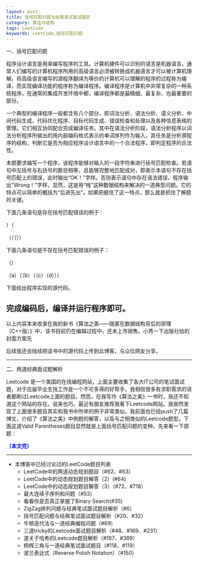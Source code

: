 ```yaml
---
layout: post
title: 括号匹配问题与经典笔试面试题目
category: 算法与结构
tags: LeetCode
keywords: LeetCode,括号匹配问题
---
```


一、括号匹配问题



程序设计语言是用来编写程序的工具。计算机硬件可以识别的语言是机器语言，通常人们编写的计算机程序所用的高级语言必须被转换成机器语言才可以被计算机理解。将高级语言编写的源程序翻译为等价的计算机可以理解的程序的过程称为编译，而实现编译功能的程序称为编译程序。编译程序是计算机中非常复杂的一种系统程序。在通常的集成开发环境中都，编译程序都是最精细、最复杂、也最重要的部分。



一个典型的编译程序一般都含有八个部分，即词法分析、语法分析、语义分析、中间代码生成、代码优化程序、目标代码生成、错误检查和处理以及各种信息表格的管理。它们相互协同配合完成编译任务。其中在语法分析阶段，语法分析程序以词法分析程序所输出的用内部编码格式表示的单词序列作为输入，其任务是分析源程序的结构，判断它是否为相应程序设计语言中的一个合法程序，即判定程序的合法性。



本题要求编写一个程序，该程序能够对输入的一段字符串进行括号匹配检查。若语句中左括号与右括号的数目相等，且能够完整地匹配成对，即表示本语句不存在括号匹配上的错误，此时输出“OK！”字样。否则表示语句中存在语法错误，程序输出“Wrong！”字样。显然，这是用“栈”这种数据结构来解决的一道典型问题。它的特点可以简单的概括为“后进先出”。如果把握住了这一特点，那么就是抓住了解题的关键。



下面几条语句是存在括号匹配错误的例子：

）（

（（（））

下面几条语句是不存在括号匹配错误的例子：

（）

（a）（（b）（（c）（d）））

下面给出程序实现的源代码。



完成编码后，编译并运行程序即可。
---------------------------------

以上内容本来收录在我的新书《算法之美——隐匿在数据结构背后的原理（C++版）》中，该书目前仍在编辑过程中，还未上市销售。小秀一下出版社给的封面方案先




后续我还会陆续把该书中的源代码上传到此博客，与众位网友分享。

---------------------------------

二、两道经典面试题解析

Leetcode 是一个美国的在线编程网站，上面主要收集了各大IT公司的笔试面试题，对于应届毕业生找工作是一个不可多得的好帮手。我相信很多有求职需求的读者都刷过Leetcode上面的题目。然而，在我写作《算法之美》一书时，我还不知道这个网站的存在。说来也巧，最近有朋友推荐我看下Leetcode网站。我居然发现了上面很多题目其实和我书中所举的例子非常类似。我前面也已经push了几篇博文，介绍了《算法之美》中例题的解答，以及与之相类似的Leetcode题型。下面这道Valid Parentheses题目显然就是上面括号匹配问题的变种。先来看一下原题：



<span style="color:blue">**（本文完）**</span>

------------------------------
- 本博客中已经讨论过的LeetCode题目列表
  + LeetCode中的两道动态规划题目（#62、#63）
  + LeetCode中的动态规划题目解答（2）(#64)
  + LeetCode中的动态规划题目解答（3）（#72、#718）
  + 最大连续子序列和问题（#53）
  + 看看你是否真正掌握了Binary Search(#35)
  + ZigZag排列问题与经典笔试面试题目解析（#6）
  + 括号匹配问题与经典笔试面试题目解析（#20、#32） 
  + 牛顿迭代法与一道经典编程问题（#69）
  + 三道tricky的Leetcode面试题目解析（#48、#169、#231）
  + 道关于哈希的Leetcode题目解析（#187、#389）
  + 杨辉三角与一道经典笔试面试题目（#118、#119）
  + 波兰表达式（Reverse Polish Notation）（#150）
